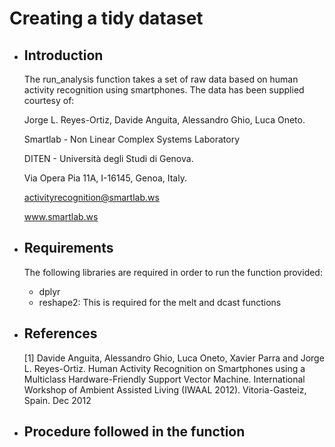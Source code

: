 
# Creating a tidy dataset

+ ## Introduction

	The run_analysis function takes a set of raw data based on human activity recognition using smartphones. The data has been supplied courtesy of:
	
	Jorge L. Reyes-Ortiz, Davide Anguita, Alessandro Ghio, Luca Oneto.
	
	Smartlab - Non Linear Complex Systems Laboratory
	
	DITEN - Università degli Studi di Genova.
	
	Via Opera Pia 11A, I-16145, Genoa, Italy.
	
	activityrecognition@smartlab.ws
	
	www.smartlab.ws
	
+ ## Requirements

	The following libraries are required in order to run the function provided:
	- dplyr
	- reshape2: This is required for the melt and dcast functions

+ ## References

	[1] Davide Anguita, Alessandro Ghio, Luca Oneto, Xavier Parra and Jorge L. Reyes-Ortiz. Human Activity Recognition on Smartphones using a Multiclass Hardware-Friendly Support Vector Machine. International Workshop of Ambient Assisted Living (IWAAL 2012). Vitoria-Gasteiz, Spain. Dec 2012
	
+ ## Procedure followed in the function
